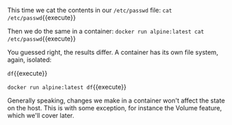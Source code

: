 This time we cat the contents in our `/etc/passwd` file: `cat /etc/passwd`{{execute}}

Then we do the same in a container: `docker run alpine:latest cat /etc/passwd`{{execute}}

You guessed right, the results differ. A container has its own file system, again, isolated:

`df`{{execute}}

`docker run alpine:latest df`{{execute}}

Generally speaking, changes we make in a container won't affect the state on the host. This is with some exception, for instance the Volume feature, which we'll cover later.
